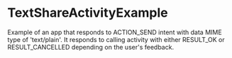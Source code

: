 # TextShareActivityExample

Example of an app that responds to ACTION_SEND intent with data MIME type of 'text/plain'. It responds to calling activity with either RESULT_OK or RESULT_CANCELLED depending on the user's feedback.

